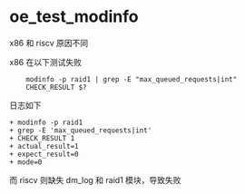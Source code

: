 # oe_test_modinfo

x86 和 riscv 原因不同

x86 在以下测试失败

```
    modinfo -p raid1 | grep -E "max_queued_requests|int"
    CHECK_RESULT $?
```

日志如下

```
+ modinfo -p raid1
+ grep -E 'max_queued_requests|int'
+ CHECK_RESULT 1
+ actual_result=1
+ expect_result=0
+ mode=0
```

而 riscv 则缺失 dm_log 和 raid1 模块，导致失败

